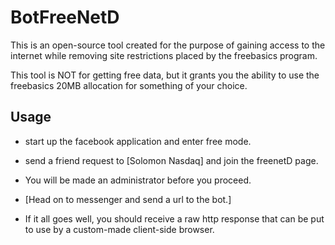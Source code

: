 # BotFreeNetD

This is an open-source tool created for the purpose of gaining access to the internet while removing site restrictions placed by the freebasics program.

This tool is NOT for getting free data, but it grants you the ability to use the freebasics 20MB allocation for something of your choice.

## Usage

* start up the facebook application and enter free mode.

* send a friend request to [Solomon Nasdaq] and join the freenetD page.

* You will be made an administrator before you proceed.

* [Head on to messenger and send a url to the bot.]

* If it all goes well, you should receive a raw http response that can be put to use by a custom-made client-side browser.
